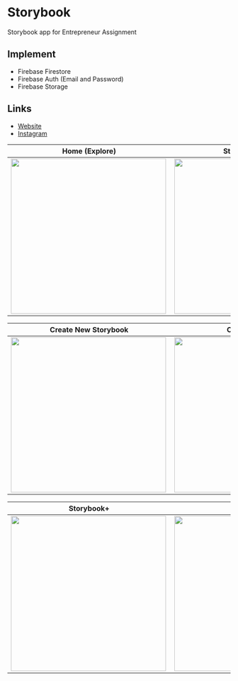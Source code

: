 # Storybook
Storybook app for Entrepreneur Assignment

## Implement
- Firebase Firestore
- Firebase Auth (Email and Password)
- Firebase Storage

## Links
- <a href="https://storyboardofficial.github.io/storyboardnew/">Website</a>
- <a href="https://www.instagram.com/storybook.official2019/">Instagram</a>

Home (Explore)           |Storybook detail           |Inner Circle Activities
:-------------------------:|:-------------------------:|:-------------------------
<img align="left" height="350" src="https://github.com/naufalprakoso/Storybook/blob/master/Screenshot/1.png">  |<img align="center" height="350" src="https://github.com/naufalprakoso/Storybook/blob/master/Screenshot/2.png">  |<img align="center" height="350" src="https://github.com/naufalprakoso/Storybook/blob/master/Screenshot/3.png">

Create New Storybook           |Choose Frame           |Upload Image
:-------------------------:|:-------------------------:|:-------------------------:|
<img align="left" height="350" src="https://github.com/naufalprakoso/Storybook/blob/master/Screenshot/4.png">  |<img align="center" height="350" src="https://github.com/naufalprakoso/Storybook/blob/master/Screenshot/5.png">  |<img align="center" height="350" src="https://github.com/naufalprakoso/Storybook/blob/master/Screenshot/6.png">

Storybook+           |Profile           |Inner Circle
:-------------------------:|:-------------------------:|:-------------------------:|
<img align="left" height="350" src="https://github.com/naufalprakoso/Storybook/blob/master/Screenshot/7.png">  |<img align="center" height="350" src="https://github.com/naufalprakoso/Storybook/blob/master/Screenshot/8.png">  |<img align="center" height="350" src="https://github.com/naufalprakoso/Storybook/blob/master/Screenshot/9.png">
